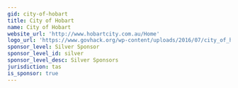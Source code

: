 ```yaml
---
gid: city-of-hobart
title: City of Hobart
name: City of Hobart
website_url: 'http://www.hobartcity.com.au/Home'
logo_url: 'https://www.govhack.org/wp-content/uploads/2016/07/city_of_hobart.png'
sponsor_level: Silver Sponsor
sponsor_level_id: silver
sponsor_level_desc: Silver Sponsors
jurisdiction: tas
is_sponsor: true
---
```

